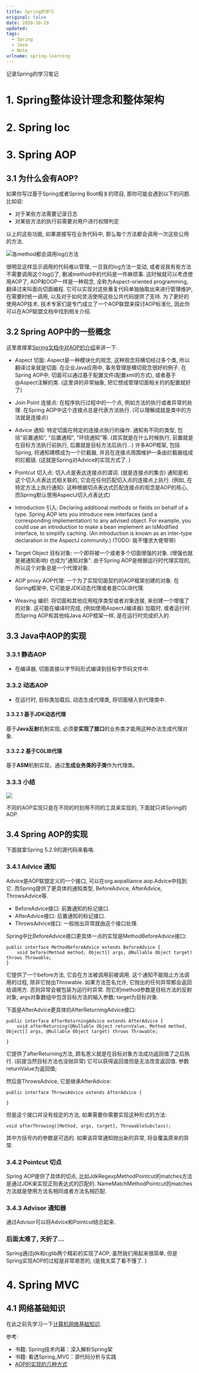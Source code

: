 ```yaml
---
title: Spring的学习
original: false
date: 2020-10-29
updated: 
tags: 
  - Spring
  - Java
  - Note
urlname: spring-learning
---
```

记录Spring的学习笔记
<!--more-->
# 1. Spring整体设计理念和整体架构

# 2. Spring Ioc

# 3. Spring AOP

## 3.1 为什么会有AOP? 

如果你写过基于Spring或者Spring Boot相关的项目, 那你可能会遇到以下的问题. 
比如说: 

- 对于某些方法需要记录日志
- 对某些方法的执行前需要对用户进行权限判定

以上的这些功能, 如果直接写在业务代码中, 那么每个方法都会调用一次这些公用的方法. 

![各method都会调用log()方法](/picture/2020-10-29-11-39-46.png)

很明显这样显示调用的代码难以管理, 一旦我的log方法一变动, 或者说我有些方法不需要调用这个log()了, 删减method中的代码是一件麻烦事. 
这时候就可以考虑使用AOP了, AOP和OOP一样是一种观念, 全称为Aspect-oriented programming, 翻译过来叫面向切面编程. 它可以实现对这些重复代码单独抽取出来进行管理维护, 在需要时统一调用, 以及对于如何灵活使用这些公共代码提供了支持. 为了更好的使用AOP技术, 技术专家们是专门成立了一个AOP联盟来探讨AOP标准化, 因此你可以在AOP联盟文档中找到相关介绍. 

## 3.2 Spring AOP中的一些概念

这里直接拿[Spring文档中对AOP的介绍](https://docs.spring.io/spring-framework/docs/current/reference/html/core.html#aop)来讲一下. 

- Aspect 切面: Aspect是一种模块化的观念, 这种观念将横切经过多个类, 所以翻译过来就是切面. 在企业Java应用中, 事务管理是横切观念很好的例子. 在Spring AOP中, 切面可以通过基于配置文件(配置xml的方式), 或者基于@Aspect注解的类. (这里讲的非常抽象, 把它想成管理切面相关的的配置就好了)

- Join Point 连接点: 在程序执行过程中的一个点, 例如方法的执行或者异常的处理. 在Spring AOP中这个连接点总是代表方法执行. (可以理解成就是类中的方法就是连接点)

- Advice 通知: 特定切面在特定的连接点执行的操作. 通知有不同的类型, 包括"前置通知", "后置通知", "环绕通知"等. (其实就是在什么时候执行, 前置就是在目标方法执行前执行, 后置就是目标方法后执行...) 许多AOP框架, 包括Spring, 将通知建模成为一个拦截器, 并且在连接点周围维护一条由拦截器组成的拦截链. (这就是Spring对Advice的实现方式了. ) 

- Pointcut 切入点: 切入点是表达连接点的谓词. (就是连接点的集合) 通知是和这个切入点表达式相关联的, 它会在任何匹配切入点的连接点上执行. (例如, 在特定方法上执行通知). 这种根据切点表达式匹配连接点的观念是AOP的核心, 而Spring默认使用AspectJ切入点表达式)

- Introduction 引入: Declaring additional methods or fields on behalf of a type. Spring AOP lets you introduce new interfaces (and a corresponding implementation) to any advised object. For example, you could use an introduction to make a bean implement an IsModified interface, to simplify caching. (An introduction is known as an inter-type declaration in the AspectJ community.) (TODO: 我不懂求大佬带带)

- Target Object 目标对象: 一个即将被一个或者多个切面增强的对象. (增强也就是被通知影响) 也成为"通知对象". 由于Spring AOP是根据运行时代理实现的, 所以这个对象总是一个代理对象. 

- AOP proxy AOP代理: 一个为了实现切面契约的AOP框架创建的对象. 在Spring框架中, 它可能是JDK动态代理或者是CGLIB代理. 

- Weaving 编织: 将切面和其他应用程序类型或者对象连接, 来创建一个增强了的对象. 这可能在编译时完成, (例如使用AspectJ编译器) 加载时, 或者运行时. 而Spring AOP和其他纯Java AOP框架一样, 是在运行时完成织入的. 

## 3.3 Java中AOP的实现

### 3.3.1 静态AOP

- 在编译器, 切面直接以字节码形式编译到目标字节码文件中. 

### 3.3.2 动态AOP 

- 在运行时, 目标类加载后, 动态生成代理类, 将切面植入到代理类中. 

#### 3.3.2.1 基于JDK动态代理

基于**Java反射**机制实现, 必须要**实现了接口**的业务类才能用这种办法生成代理对象. 

#### 3.3.2.2 基于CGLIB代理

基于**ASM**机制实现，通过**生成业务类的子类**作为代理类。

### 3.3.3 小结

![](/picture/2020-10-29-16-00-37.png)

不同的AOP实现只是在不同的时刻用不同的工具来实现的, 下面就只讲Spring的AOP. 

## 3.4 Spring AOP的实现

下面就拿Spring 5.2.9的源代码来看咯. 

### 3.4.1 Advice 通知

Advice是AOP联盟定义的一个接口, 可以在org.aopalliance.aop.Advice中找到它. 
而Spring提供了更具体的通知类型, BeforeAdvice, AfterAdvice, ThrowsAdvice等. 

- BeforeAdvice接口: 前置通知的标记接口. 
- AfterAdvice接口: 后置通知的标记接口. 
- ThrowsAdvice接口: 一般抛出异常就由这个接口处理. 

Spring中比BeforeAdvice接口更具体一点的实现是MethodBeforeAdvice接口: 
~~~
public interface MethodBeforeAdvice extends BeforeAdvice {
	void before(Method method, Object[] args, @Nullable Object target) throws Throwable;
}
~~~
它提供了一个before方法, 它会在方法被调用前被调用. 这个通知不能阻止方法调用的过程, 除非它抛出Throwable. 如果方法签名允许, 它抛出的任何异常都会返回给调用方. 否则异常会被包装为运行时异常. 而它的method参数是目标方法的反射对象; args对象数组中包含目标方法的输入参数; target为目标对象. 

下面是AfterAdvice更具体的AfterReturningAdvice接口: 
~~~
public interface AfterReturningAdvice extends AfterAdvice {
	void afterReturning(@Nullable Object returnValue, Method method, Object[] args, @Nullable Object target) throws Throwable;

}
~~~
它提供了afterReturning方法, 顾名思义就是在目标对象方法成功返回值了之后执行. (前提当然目标方法也没抛异常) 它可以获得返回值但是无法改变返回值. 参数returnValue为返回值; 

然后是ThrowsAdvice, 它是继承AfterAdvice: 
~~~
public interface ThrowsAdvice extends AfterAdvice {

}
~~~
但是这个接口并没有规定的方法, 如果需要你需要实现这种形式的方法: 
~~~
void afterThrowing([Method, args, target], ThrowableSubclass);
~~~
其中方括号内的参数是可选的. 如果该异常通知抛出新的异常, 将会覆盖原来的异常. 

### 3.4.2 Pointcut 切点

Spring AOP提供了具体的切点, 比如JdkRegexpMethodPointcut的matches方法是通过JDK来实现正则表达式的匹配的. NameMatchMethodPointcut的matches方法就是使用方法名相同或者方法名相匹配. 

### 3.4.3 Advisor 通知器

通过Advisor可以将Advice和Pointcut结合起来. 

### 后面太难了, 夭折了...

Spring通过jdk和cglib两个精彩的实现了AOP, 虽然我们用起来很简单, 但是Spring实现AOP的过程是非常艰苦的, (是我太菜了看不懂了. ) 

# 4. Spring MVC

## 4.1 网络基础知识

在此之前先学习一下[计算机网络基础知识](/post/basic-computer-network). 






参考: 
- 书籍: Spring技术内幕：深入解析Spring架
- 书籍: 看透Spring_MVC：源代码分析与实践
- [AOP的实现的几种方式](https://blog.csdn.net/csujiangyu/article/details/53455094)
